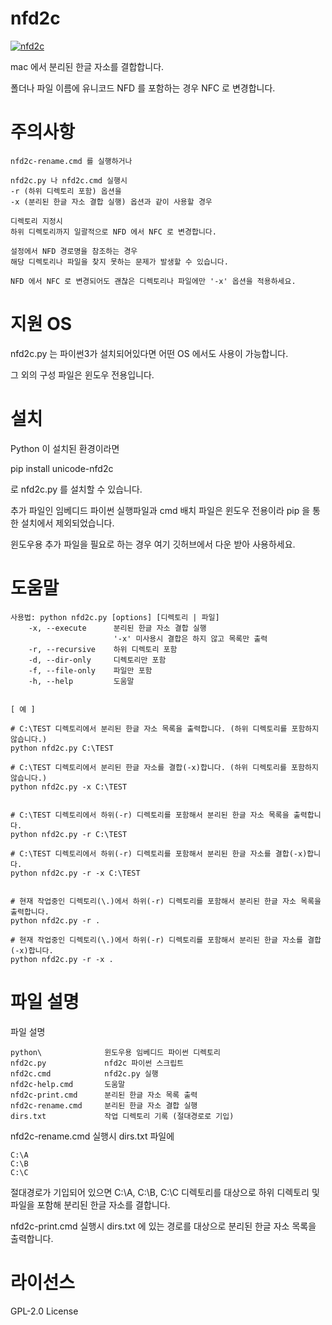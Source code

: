 ﻿# nfd2c

[![nfd2c](https://img.youtube.com/vi/jzdTeW7Vq-Y/0.jpg)](https://youtu.be/jzdTeW7Vq-Y)

mac 에서 분리된 한글 자소를 결합합니다.

폴더나 파일 이름에 유니코드 NFD 를 포함하는 경우 NFC 로 변경합니다.


# 주의사항

```
nfd2c-rename.cmd 를 실행하거나

nfd2c.py 나 nfd2c.cmd 실행시
-r (하위 디렉토리 포함) 옵션을
-x (분리된 한글 자소 결합 실행) 옵션과 같이 사용할 경우

디렉토리 지정시
하위 디렉토리까지 일괄적으로 NFD 에서 NFC 로 변경합니다.

설정에서 NFD 경로명을 참조하는 경우
해당 디렉토리나 파일을 찾지 못하는 문제가 발생할 수 있습니다.

NFD 에서 NFC 로 변경되어도 괜찮은 디렉토리나 파일에만 '-x' 옵션을 적용하세요.
```


# 지원 OS

nfd2c.py 는 파이썬3가 설치되어있다면 어떤 OS 에서도 사용이 가능합니다.

그 외의 구성 파일은 윈도우 전용입니다.


# 설치

Python 이 설치된 환경이라면

pip install unicode-nfd2c

로 nfd2c.py 를 설치할 수 있습니다.

추가 파일인 임베디드 파이썬 실행파일과 cmd 배치 파일은 윈도우 전용이라 pip 을 통한 설치에서 제외되었습니다.

윈도우용 추가 파일을 필요로 하는 경우 여기 깃허브에서 다운 받아 사용하세요.


# 도움말

```
사용법: python nfd2c.py [options] [디렉토리 | 파일]
    -x, --execute      분리된 한글 자소 결합 실행
                       '-x' 미사용시 결합은 하지 않고 목록만 출력
    -r, --recursive    하위 디렉토리 포함
    -d, --dir-only     디렉토리만 포함
    -f, --file-only    파일만 포함
    -h, --help         도움말


[ 예 ]

# C:\TEST 디렉토리에서 분리된 한글 자소 목록을 출력합니다. (하위 디렉토리를 포함하지 않습니다.)
python nfd2c.py C:\TEST

# C:\TEST 디렉토리에서 분리된 한글 자소를 결합(-x)합니다. (하위 디렉토리를 포함하지 않습니다.)
python nfd2c.py -x C:\TEST


# C:\TEST 디렉토리에서 하위(-r) 디렉토리를 포함해서 분리된 한글 자소 목록을 출력합니다.
python nfd2c.py -r C:\TEST

# C:\TEST 디렉토리에서 하위(-r) 디렉토리를 포함해서 분리된 한글 자소를 결합(-x)합니다.
python nfd2c.py -r -x C:\TEST


# 현재 작업중인 디렉토리(\.)에서 하위(-r) 디렉토리를 포함해서 분리된 한글 자소 목록을 출력합니다.
python nfd2c.py -r .

# 현재 작업중인 디렉토리(\.)에서 하위(-r) 디렉토리를 포함해서 분리된 한글 자소를 결합(-x)합니다.
python nfd2c.py -r -x .
```


# 파일 설명

파일 설명
```
python\              윈도우용 임베디드 파이썬 디렉토리
nfd2c.py             nfd2c 파이썬 스크립트
nfd2c.cmd            nfd2c.py 실행
nfd2c-help.cmd       도움말
nfd2c-print.cmd      분리된 한글 자소 목록 출력
nfd2c-rename.cmd     분리된 한글 자소 결합 실행
dirs.txt             작업 디렉토리 기록 (절대경로로 기입)
```

nfd2c-rename.cmd 실행시
dirs.txt 파일에
```
C:\A
C:\B
C:\C
```
절대경로가 기입되어 있으면
C:\A, C:\B, C:\C 디렉토리를 대상으로 하위 디렉토리 및 파일을 포함해
분리된 한글 자소를 결합니다.

nfd2c-print.cmd 실행시
dirs.txt 에 있는 경로를 대상으로
분리된 한글 자소 목록을 출력합니다.


# 라이선스

GPL-2.0 License


